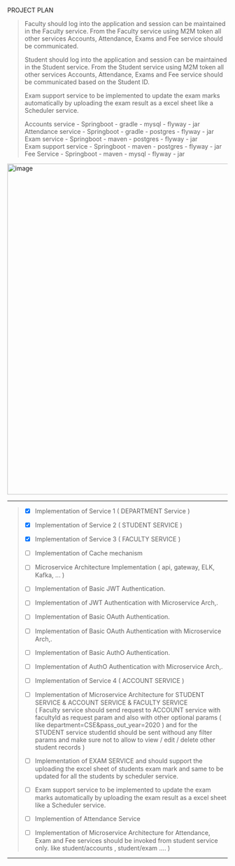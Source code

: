PROJECT PLAN

> Faculty should log into the application and session can be maintained in the Faculty service. From the Faculty service using M2M token all other services Accounts, Attendance, Exams and Fee service should be communicated.
>
> Student should log into the application and session can be maintained in the Student service. From the Student service using M2M token all other services Accounts, Attendance, Exams and Fee service should be communicated based on the Student ID.
>
> Exam support service to be implemented to update the exam marks automatically by uploading the exam result as a excel sheet like a Scheduler service.
>
> Accounts service - Springboot - gradle - mysql - flyway - jar </br> 
> Attendance service - Springboot - gradle - postgres - flyway - jar </br>
> Exam service - Springboot - maven - postgres - flyway - jar </br>
> Exam support service - Springboot - maven - postgres - flyway - jar </br>
> Fee Service - Springboot - maven - mysql - flyway - jar </br>


<img width="755" alt="image" src="https://github.com/VigneshbabuOfficial/college-app/assets/70185865/1484a11d-5643-4a1b-a23c-08d88addccce">

-----------------------------------------

> - [x] Implementation of Service 1 ( DEPARTMENT Service )
>
> - [x] Implementation of Service 2 ( STUDENT SERVICE )
>
> - [X] Implementation of Service 3 ( FACULTY SERVICE )
>
> - [ ] Implementation of Cache mechanism
>
> - [ ] Microservice Architecture Implementation ( api, gateway, ELK, Kafka, ... )
>
> - [ ] Implementation of Basic JWT Authentication.
> 
> - [ ] Implementation of JWT Authentication with Microservice Arch,.
> 
> - [ ] Implementation of Basic OAuth Authentication.
> 
> - [ ] Implementation of Basic OAuth Authentication with Microservice Arch,.
> 
> - [ ] Implementation of Basic AuthO Authentication.
> 
> - [ ] Implementation of AuthO Authentication with Microservice Arch,.
>       
> - [ ] Implementation of Service 4 ( ACCOUNT SERVICE )
> 
> - [ ] Implementation of Microservice Architecture for STUDENT SERVICE & ACCOUNT SERVICE & FACULTY SERVICE </br>
> ( Faculty service should send request to ACCOUNT service with facultyId as request param and also with other optional params ( like department=CSE&pass_out_year=2020 ) and for the STUDENT service studentId should be sent withoud any filter params and make sure not to allow to view / edit / delete other student records )
>
> - [ ] Implementation of EXAM SERVICE and should support the uploading the excel sheet of students exam mark and same to be updated for all the students by scheduler service.
>        
> - [ ] Exam support service to be implemented to update the exam marks automatically by uploading the exam result as a excel sheet like a Scheduler service.
>
> - [ ] Implemention of Attendance Service
>       
> - [ ] Implementation of Microservice Architecture for Attendance, Exam and Fee services should be invoked from student service only. like student/accounts , student/exam .... )

--------------------------------------




